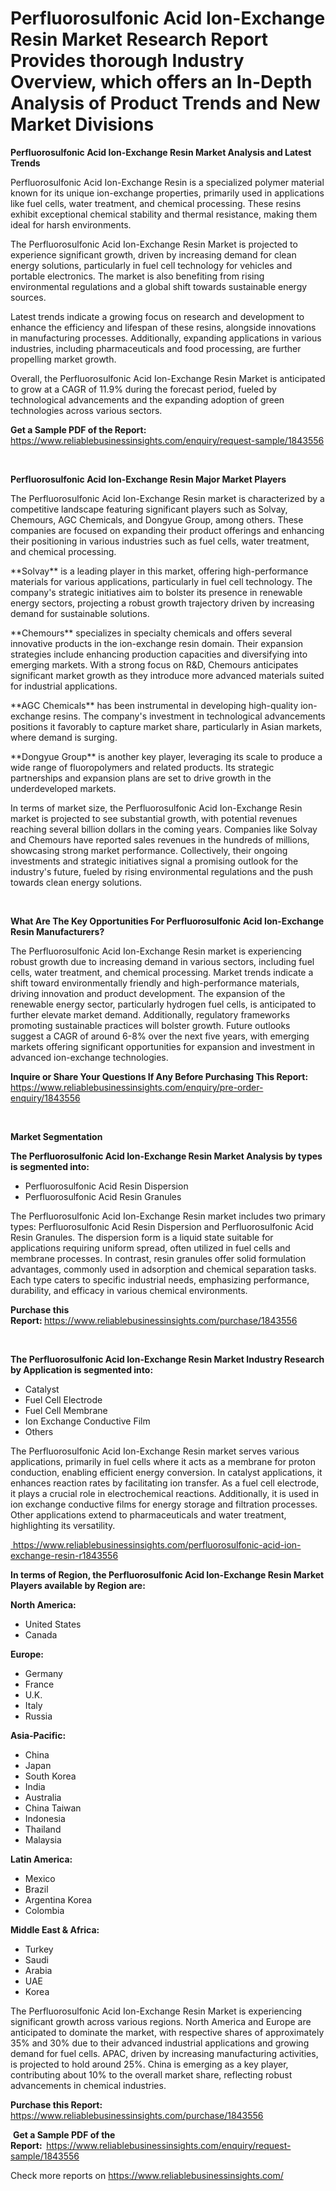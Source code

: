 <p><h1>Perfluorosulfonic Acid Ion-Exchange Resin Market Research Report Provides thorough Industry Overview, which offers an In-Depth Analysis of Product Trends and New Market Divisions</h1></p><p><strong>Perfluorosulfonic Acid Ion-Exchange Resin Market Analysis and Latest Trends</strong></p>
<p><p>Perfluorosulfonic Acid Ion-Exchange Resin is a specialized polymer material known for its unique ion-exchange properties, primarily used in applications like fuel cells, water treatment, and chemical processing. These resins exhibit exceptional chemical stability and thermal resistance, making them ideal for harsh environments. </p><p>The Perfluorosulfonic Acid Ion-Exchange Resin Market is projected to experience significant growth, driven by increasing demand for clean energy solutions, particularly in fuel cell technology for vehicles and portable electronics. The market is also benefiting from rising environmental regulations and a global shift towards sustainable energy sources. </p><p>Latest trends indicate a growing focus on research and development to enhance the efficiency and lifespan of these resins, alongside innovations in manufacturing processes. Additionally, expanding applications in various industries, including pharmaceuticals and food processing, are further propelling market growth. </p><p>Overall, the Perfluorosulfonic Acid Ion-Exchange Resin Market is anticipated to grow at a CAGR of 11.9% during the forecast period, fueled by technological advancements and the expanding adoption of green technologies across various sectors.</p></p>
<p><strong>Get a Sample PDF of the Report:&nbsp;</strong> <a href="https://www.reliablebusinessinsights.com/enquiry/request-sample/1843556?utm_campaign=3003&utm_medium=2&utm_source=Github&utm_content=ia&utm_term=03042025&utm_id=perfluorosulfonic-acid-ion-exchange-resin">https://www.reliablebusinessinsights.com/enquiry/request-sample/1843556</a></p>
<p>&nbsp;</p>
<p><strong>Perfluorosulfonic Acid Ion-Exchange Resin Major Market Players</strong></p>
<p><p>The Perfluorosulfonic Acid Ion-Exchange Resin market is characterized by a competitive landscape featuring significant players such as Solvay, Chemours, AGC Chemicals, and Dongyue Group, among others. These companies are focused on expanding their product offerings and enhancing their positioning in various industries such as fuel cells, water treatment, and chemical processing.</p><p>**Solvay** is a leading player in this market, offering high-performance materials for various applications, particularly in fuel cell technology. The company's strategic initiatives aim to bolster its presence in renewable energy sectors, projecting a robust growth trajectory driven by increasing demand for sustainable solutions.</p><p>**Chemours** specializes in specialty chemicals and offers several innovative products in the ion-exchange resin domain. Their expansion strategies include enhancing production capacities and diversifying into emerging markets. With a strong focus on R&D, Chemours anticipates significant market growth as they introduce more advanced materials suited for industrial applications.</p><p>**AGC Chemicals** has been instrumental in developing high-quality ion-exchange resins. The company's investment in technological advancements positions it favorably to capture market share, particularly in Asian markets, where demand is surging.</p><p>**Dongyue Group** is another key player, leveraging its scale to produce a wide range of fluoropolymers and related products. Its strategic partnerships and expansion plans are set to drive growth in the underdeveloped markets.</p><p>In terms of market size, the Perfluorosulfonic Acid Ion-Exchange Resin market is projected to see substantial growth, with potential revenues reaching several billion dollars in the coming years. Companies like Solvay and Chemours have reported sales revenues in the hundreds of millions, showcasing strong market performance. Collectively, their ongoing investments and strategic initiatives signal a promising outlook for the industry's future, fueled by rising environmental regulations and the push towards clean energy solutions.</p></p>
<p>&nbsp;</p>
<p><strong>What Are The Key Opportunities For Perfluorosulfonic Acid Ion-Exchange Resin Manufacturers?</strong></p>
<p><p>The Perfluorosulfonic Acid Ion-Exchange Resin market is experiencing robust growth due to increasing demand in various sectors, including fuel cells, water treatment, and chemical processing. Market trends indicate a shift toward environmentally friendly and high-performance materials, driving innovation and product development. The expansion of the renewable energy sector, particularly hydrogen fuel cells, is anticipated to further elevate market demand. Additionally, regulatory frameworks promoting sustainable practices will bolster growth. Future outlooks suggest a CAGR of around 6-8% over the next five years, with emerging markets offering significant opportunities for expansion and investment in advanced ion-exchange technologies.</p></p>
<p><strong>Inquire or Share Your Questions If Any Before Purchasing This Report:</strong> <a href="https://www.reliablebusinessinsights.com/enquiry/pre-order-enquiry/1843556?utm_campaign=3003&utm_medium=2&utm_source=Github&utm_content=ia&utm_term=03042025&utm_id=perfluorosulfonic-acid-ion-exchange-resin">https://www.reliablebusinessinsights.com/enquiry/pre-order-enquiry/1843556</a></p>
<p>&nbsp;</p>
<p><strong>Market Segmentation</strong></p>
<p><strong>The Perfluorosulfonic Acid Ion-Exchange Resin Market Analysis by types is segmented into:</strong></p>
<p><ul><li>Perfluorosulfonic Acid Resin Dispersion</li><li>Perfluorosulfonic Acid Resin Granules</li></ul></p>
<p><p>The Perfluorosulfonic Acid Ion-Exchange Resin market includes two primary types: Perfluorosulfonic Acid Resin Dispersion and Perfluorosulfonic Acid Resin Granules. The dispersion form is a liquid state suitable for applications requiring uniform spread, often utilized in fuel cells and membrane processes. In contrast, resin granules offer solid formulation advantages, commonly used in adsorption and chemical separation tasks. Each type caters to specific industrial needs, emphasizing performance, durability, and efficacy in various chemical environments.</p></p>
<p><strong>Purchase this Report:&nbsp;</strong><a href="https://www.reliablebusinessinsights.com/purchase/1843556?utm_campaign=3003&utm_medium=2&utm_source=Github&utm_content=ia&utm_term=03042025&utm_id=perfluorosulfonic-acid-ion-exchange-resin">https://www.reliablebusinessinsights.com/purchase/1843556</a></p>
<p>&nbsp;</p>
<p><strong>The Perfluorosulfonic Acid Ion-Exchange Resin Market Industry Research by Application is segmented into:</strong></p>
<p><ul><li>Catalyst</li><li>Fuel Cell Electrode</li><li>Fuel Cell Membrane</li><li>Ion Exchange Conductive Film</li><li>Others</li></ul></p>
<p><p>The Perfluorosulfonic Acid Ion-Exchange Resin market serves various applications, primarily in fuel cells where it acts as a membrane for proton conduction, enabling efficient energy conversion. In catalyst applications, it enhances reaction rates by facilitating ion transfer. As a fuel cell electrode, it plays a crucial role in electrochemical reactions. Additionally, it is used in ion exchange conductive films for energy storage and filtration processes. Other applications extend to pharmaceuticals and water treatment, highlighting its versatility.</p></p>
<p><a href="https://www.reliablebusinessinsights.com/perfluorosulfonic-acid-ion-exchange-resin-r1843556?utm_campaign=3003&utm_medium=2&utm_source=Github&utm_content=ia&utm_term=03042025&utm_id=perfluorosulfonic-acid-ion-exchange-resin">&nbsp;https://www.reliablebusinessinsights.com/perfluorosulfonic-acid-ion-exchange-resin-r1843556</a></p>
<p><strong>In terms of Region, the Perfluorosulfonic Acid Ion-Exchange Resin Market Players available by Region are:</strong></p>
<p>
    <p> <strong> North America: </strong>
        <ul>
            <li>United States</li>
            <li>Canada</li>
        </ul>
        </p> 
    <p> <strong> Europe: </strong>
        <ul>
            <li>Germany</li>
            <li>France</li>
            <li>U.K.</li>
            <li>Italy</li>
            <li>Russia</li>
        </ul>
        </p> 
    <p> <strong> Asia-Pacific: </strong>
        <ul>
            <li>China</li>
            <li>Japan</li>
            <li>South Korea</li>
            <li>India</li>
            <li>Australia</li>
            <li>China Taiwan</li>
            <li>Indonesia</li>
            <li>Thailand</li>
            <li>Malaysia</li>
        </ul>
        </p> 
    <p> <strong> Latin America: </strong>
        <ul>
            <li>Mexico</li>
            <li>Brazil</li>
            <li>Argentina Korea</li>
            <li>Colombia</li>
        </ul>
        </p> 
    <p> <strong> Middle East & Africa: </strong>
        <ul>
            <li>Turkey</li>
            <li>Saudi</li>
            <li>Arabia</li>
            <li>UAE</li>
            <li>Korea</li>
        </ul>
    </p>
    </p>
<p><p>The Perfluorosulfonic Acid Ion-Exchange Resin Market is experiencing significant growth across various regions. North America and Europe are anticipated to dominate the market, with respective shares of approximately 35% and 30% due to their advanced industrial applications and growing demand for fuel cells. APAC, driven by increasing manufacturing activities, is projected to hold around 25%. China is emerging as a key player, contributing about 10% to the overall market share, reflecting robust advancements in chemical industries.</p></p>
<p><strong>Purchase this Report: </strong><a href="https://www.reliablebusinessinsights.com/purchase/1843556?utm_campaign=3003&utm_medium=2&utm_source=Github&utm_content=ia&utm_term=03042025&utm_id=perfluorosulfonic-acid-ion-exchange-resin">https://www.reliablebusinessinsights.com/purchase/1843556</a></p>
<p>&nbsp;<strong>Get a Sample PDF of the Report:&nbsp;&nbsp;</strong><a href="https://www.reliablebusinessinsights.com/enquiry/request-sample/1843556?utm_campaign=3003&utm_medium=2&utm_source=Github&utm_content=ia&utm_term=03042025&utm_id=perfluorosulfonic-acid-ion-exchange-resin">https://www.reliablebusinessinsights.com/enquiry/request-sample/1843556</a></p>
<p><strong></strong></p>
<p>Check more reports on <a href="https://www.reliablebusinessinsights.com/?utm_campaign=3003&utm_medium=2&utm_source=Github&utm_content=ia&utm_term=03042025&utm_id=perfluorosulfonic-acid-ion-exchange-resin">https://www.reliablebusinessinsights.com/</a></p>